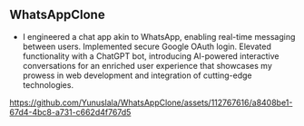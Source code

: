 ## WhatsAppClone
- I engineered a chat app akin to WhatsApp, enabling real-time messaging between users. Implemented secure Google OAuth login. Elevated functionality with a ChatGPT bot, introducing AI-powered interactive conversations for an enriched user experience that showcases my prowess in web development and integration of cutting-edge technologies.

https://github.com/Yunuslala/WhatsAppClone/assets/112767616/a8408be1-67d4-4bc8-a731-c662d4f767d5
